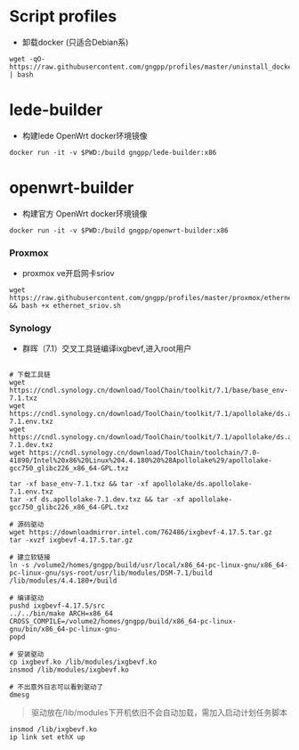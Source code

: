 # Script profiles

- 卸载docker (只适合Debian系)
```shell
wget -qO- https://raw.githubusercontent.com/gngpp/profiles/master/uninstall_docker.sh | bash
```

# lede-builder

- 构建lede OpenWrt docker环境镜像
 
```shell
docker run -it -v $PWD:/build gngpp/lede-builder:x86
```

# openwrt-builder

- 构建官方 OpenWrt docker环境镜像
 
```shell
docker run -it -v $PWD:/build gngpp/openwrt-builder:x86
```

### Proxmox

- proxmox ve开启网卡sriov

```shell
wget https://raw.githubusercontent.com/gngpp/profiles/master/proxmox/ethernet_sriov.sh && bash +x ethernet_sriov.sh 
```  

### Synology
- 群晖（7.1）交叉工具链编译ixgbevf,进入root用户
```shell

# 下载工具链
wget https://cndl.synology.cn/download/ToolChain/toolkit/7.1/base/base_env-7.1.txz
wget https://cndl.synology.cn/download/ToolChain/toolkit/7.1/apollolake/ds.apollolake-7.1.env.txz
wget https://cndl.synology.cn/download/ToolChain/toolkit/7.1/apollolake/ds.apollolake-7.1.dev.txz
wget https://cndl.synology.cn/download/ToolChain/toolchain/7.0-41890/Intel%20x86%20Linux%204.4.180%20%28Apollolake%29/apollolake-gcc750_glibc226_x86_64-GPL.txz

tar -xf base_env-7.1.txz && tar -xf apollolake/ds.apollolake-7.1.env.txz
tar -xf ds.apollolake-7.1.dev.txz && tar -xf apollolake-gcc750_glibc226_x86_64-GPL.txz

# 源码驱动
wget https://downloadmirror.intel.com/762486/ixgbevf-4.17.5.tar.gz
tar -xvzf ixgbevf-4.17.5.tar.gz

# 建立软链接
ln -s /volume2/homes/gngpp/build/usr/local/x86_64-pc-linux-gnu/x86_64-pc-linux-gnu/sys-root/usr/lib/modules/DSM-7.1/build /lib/modules/4.4.180+/build

# 编译驱动
pushd ixgbevf-4.17.5/src
../../bin/make ARCH=x86_64 CROSS_COMPILE=/volume2/homes/gngpp/build/x86_64-pc-linux-gnu/bin/x86_64-pc-linux-gnu-
popd

# 安装驱动
cp ixgbevf.ko /lib/modules/ixgbevf.ko
insmod /lib/modules/ixgbevf.ko

# 不出意外日志可以看到驱动了
dmesg

```

> 驱动放在/lib/modules下开机依旧不会自动加载，需加入启动计划任务脚本

```shell
insmod /lib/ixgbevf.ko
ip link set ethX up
```